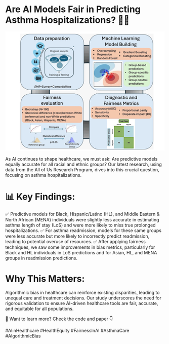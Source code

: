 # Are AI Models Fair in Predicting Asthma Hospitalizations? 🤔💡
![image](aou2025_gif.gif)


As AI continues to shape healthcare, we must ask: Are predictive models equally accurate for all racial and ethnic groups? Our latest research, using data from the All of Us Research Program, dives into this crucial question, focusing on asthma hospitalizations.

# 📊 Key Findings:
✅ Predictive models for Black, Hispanic/Latino (HL), and Middle Eastern & North African (MENA) individuals were slightly less accurate in estimating asthma length of stay (LoS) and were more likely to miss true prolonged hospitalizations.
✅ For asthma readmission, models for these same groups were less accurate but more likely to incorrectly predict readmission, leading to potential overuse of resources.
✅ After applying fairness techniques, we saw some improvements in bias metrics, particularly for Black and HL individuals in LoS predictions and for Asian, HL, and MENA groups in readmission predictions.

#  Why This Matters:
Algorithmic bias in healthcare can reinforce existing disparities, leading to unequal care and treatment decisions. Our study underscores the need for rigorous validation to ensure AI-driven healthcare tools are fair, accurate, and equitable for all populations.

🔬 Want to learn more? Check the code and paper 👇

#AIinHealthcare #HealthEquity #FairnessInAI #AsthmaCare #AlgorithmicBias
